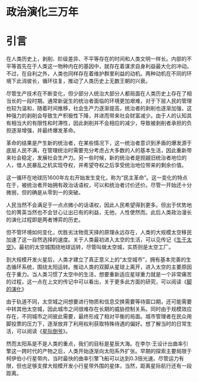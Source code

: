 政治演化三万年
==============


# 引言

在人类历史上，剥削、阶级差异、不平等存在的时间和人类文明一样长。内部的不平等首先在于人类这一物种内在的基因中，就存在着谋求自身利益最大化的冲动。不过，在自利之外，人类也同样存在着维护群里利益的动机。两种动机在不同的环境下此消彼长，循环往复，推动了人类历史上无数王朝的兴衰。

尽管生产技术在不断变化，但少部分人统治大部分人都局面在人类历史上存在了相当长的一段时期。通常新诞生的统治者面临的环境更加艰难，对于下层人民的管理也较为温和，随着时间推移，社会生产力逐渐提高，统治者的剥削也逐渐加强，这种强力的剥削会导致生产积极性下降，并进而带来社会财富减少。由于人的认知具有相当大的有限性和时滞性，因此剥削并不会相应的减少，导致被剥削者承担的负担逐渐增强，并最终爆发革命。

革命的结果是产生新的统治者，在某些情况下，这一统治者意识到矛盾的爆发源于底层人民不满，在管理统治时需要充分考虑占大多数的人的基本生活，因此重新带来社会稳定，发展社会生产力。另一些时候，新的统治者是觊觎旧统治者地位的人，借人民暴乱之机实现夺权，并希望夺权之后享受统治地位带来的剩余价值。

这一循环在地球历1600年左右开始发生变化，称为“民主革命”。这一变化的特点在于，被统治者开始拥有政治话语权，可以和统治者讨价还价。尽管一开始还十分微弱，但的确是从零到一的突破。

人民当然不会满足于一点点微小的话语权，因此人民希望得到更多。但出于优势地位的菁英当然也不会甘心让出已有的利益，无他，人性使然而。此后人类政治漫长的演化过程即是两者博弈的历史。

但不管环境如何变化，优胜劣汰物竞天择的原理永远存在，人类的大规模太空移民加速了这一自然选择的速度。关于人类最初进入太空的生活，可以见传记《[生于太空](https://github.com/alone-tree/My-novals/blob/main/%E5%A4%AA%E7%A9%BA%E5%9F%8E%E7%9A%84%E4%B8%80%E7%94%9F.md)》。最初的太空城围绕地球运转，尽管叫做太空城，实质则是太空工厂。

到大规模开发火星后，人类才建立了真正意义上的“太空城市”，拥有基本完善的生态循环系统，围绕太阳运转。推动人类的双脚从星球上离开，进入太空的主要原因在于重力。当人类习惯了太空中的生活，想要重新适应星球重力就是一个非常痛苦的过程，这一点在上文的传记中可以看出，关于更多此方面的研究，可以阅读《[脚的演化](https://github.com/alone-tree/My-novals/blob/main/%E8%84%9A%E7%9A%84%E6%BC%94%E5%8C%96.md)》

由于轨道不同，太空城之间想要进行物质和信息交换需要等待窗口期，还可能需要中转其他太空城，因此城市之间很难存在长期的威胁控制关系。同时由于规模效应存在，不同城市之间彼此需要，最终形成了相对平衡的局面。城市管理者在民众用脚投票的压力下，逐渐放弃了利用权利获取特殊待遇的偏好。想了解当时的日常生活，可以阅读《[星际倒爷](https://github.com/alone-tree/My-novals/blob/main/%E7%A8%8B%E5%AE%B6%E6%98%8E%E7%9A%84%E6%95%A3%E6%96%87.md)》。

然而太阳系是不是人类的重点，我们的目标是星辰大海。在李尔·王设计出曲率引擎这一跨时代的产物之后，人类开始逐渐向太阳系外扩张。早期的探索主要局限于柯伊伯小行星带内，当时最快的曲率引擎飞船可以达到0.3倍光速。尽管运力有限，但也足够支撑大规模开发小行星带外围的星体，当然，距离星际航行还有一段距离。
